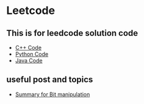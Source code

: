 # Leetcode
This is for leedcode solution code
-------------------------------------------

* [C++ Code](https://github.com/Alex1888/Leetcode/tree/master/CPP)
* [Python Code](https://github.com/Alex1888/Leetcode/tree/master/Python)
* [Java Code](https://github.com/Alex1888/Leetcode/tree/master/Java)


## useful post and topics
* [Summary for Bit manipulation](https://discuss.leetcode.com/topic/50315/a-summary-how-to-use-bit-manipulation-to-solve-problems-easily-and-efficiently)
